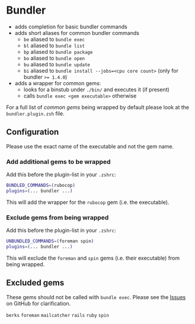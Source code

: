 # Bundler

- adds completion for basic bundler commands
- adds short aliases for common bundler commands
  - `be` aliased to `bundle exec`
  - `bl` aliased to `bundle list`
  - `bp` aliased to `bundle package`
  - `bo` aliased to `bundle open`
  - `bu` aliased to `bundle update`
  - `bi` aliased to `bundle install --jobs=<cpu core count>` (only for bundler `>= 1.4.0`)
- adds a wrapper for common gems:
  - looks for a binstub under `./bin/` and executes it (if present)
  - calls `bundle exec <gem executable>` otherwise

For a full list of *common gems* being wrapped by default please look at the `bundler.plugin.zsh` file.

## Configuration

Please use the exact name of the executable and not the gem name.

### Add additional gems to be wrapped

Add this before the plugin-list in your `.zshrc`:
```sh
BUNDLED_COMMANDS=(rubocop)
plugins=(... bundler ...)
```
This will add the wrapper for the `rubocop` gem (i.e. the executable).


### Exclude gems from being wrapped

Add this before the plugin-list in your `.zshrc`:
```sh
UNBUNDLED_COMMANDS=(foreman spin)
plugins=(... bundler ...)
```
This will exclude the `foreman` and `spin` gems (i.e. their executable) from being wrapped.

## Excluded gems

These gems should not be called with `bundle exec`. Please see the [Issues](https://github.com/robbyrussell/oh-my-zsh/pull/2923) on GitHub for clarification.

`berks`
`foreman`
`mailcatcher`
`rails`
`ruby`
`spin`
